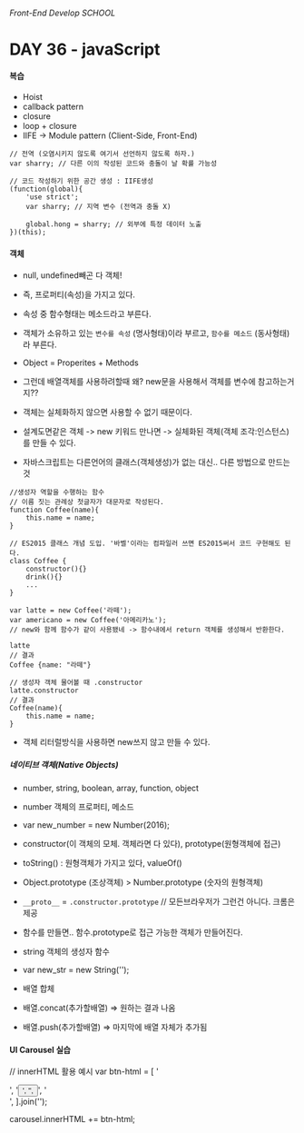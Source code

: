 ###### Front-End Develop SCHOOL

# DAY 36 - javaScript

#### 복습

- Hoist
- callback pattern
- closure
- loop + closure
- IIFE -> Module pattern (Client-Side, Front-End)

```
// 전역 (오염시키지 않도록 여기서 선언하지 않도록 하자.)
var sharry; // 다른 이의 작성된 코드와 충돌이 날 확률 가능성

// 코드 작성하기 위한 공간 생성 : IIFE생성
(function(global){
	'use strict';
	var sharry; // 지역 변수 (전역과 충돌 X)

	global.hong = sharry; // 외부에 특정 데이터 노출
})(this);
```

#### 객체 

- null, undefined빼곤 다 객체! 
- 즉, 프로퍼티(속성)을 가지고 있다. 
- 속성 중 함수형태는 메소드라고 부른다. 

- 객체가 소유하고 있는 `변수를 속성` (명사형태)이라 부르고, `함수를 메소드` (동사형태)라 부른다. 

- Object = Properites + Methods

- 그런데 배열객체를 사용하려할때 왜? new문을 사용해서 객체를 변수에 참고하는거지?? 
 - 객체는 실체화하지 않으면 사용할 수 없기 때문이다. 
 - 설계도면같은 객체 -> new 키워드 만나면 -> 실체화된 객체(객체 조각:인스턴스)를 만들 수 있다. 
 - 자바스크립트는 다른언어의 클래스(객체생성)가 없는 대신.. 다른 방법으로 만드는 것

```
//생성자 역할을 수행하는 함수
// 이름 짓는 관례상 첫글자가 대문자로 작성된다. 
function Coffee(name){
	this.name = name;
}

// ES2015 클래스 개념 도입. '바벨'이라는 컴파일러 쓰면 ES2015써서 코드 구현해도 된다. 
class Coffee {
	constructor(){}
	drink(){}
	...
}

var latte = new Coffee('라떼');
var americano = new Coffee('아메리카노');
// new와 함께 함수가 같이 사용됐네 -> 함수내에서 return 객체를 생성해서 반환한다. 

latte
// 결과
Coffee {name: "라떼"}

// 생성자 객체 물어볼 때 .constructor
latte.constructor
// 결과
Coffee(name){
	this.name = name;
}

```

- 객체 리터럴방식을 사용하면 new쓰지 않고 만들 수 있다. 

##### 네이티브 객체(Native Objects)
 - number, string, boolean, array, function, object 

- number 객체의 프로퍼티, 메소드
 - var new_number = new Number(2016);
 - constructor(이 객체의 모체. 객체라면 다 있다), prototype(원형객체에 접근)
 - toString() : 원형객체가 가지고 있다, valueOf()
 - Object.prototype (조상객체) > Number.prototype (숫자의 원형객체)
 - `__proto__` = `.constructor.prototype` // 모든브라우저가 그런건 아니다. 크롬은 제공 
 - 함수를 만들면.. 함수.prototype로 접근 가능한 객체가 만들어진다. 

- string 객체의 생성자 함수
 - var new_str = new String('');

- 배열 합체
 - 배열.concat(추가할배열) => 원하는 결과 나옴
 - 배열.push(추가할배열) => 마지막에 배열 자체가 추가됨

#### UI Carousel 실습


// innerHTML 활용 예시
var btn-html = [
	'<div class="ui-carousel-navi-btn">',
		'<button>',
			'<span></span>',
		</button>',
	'</div>',
].join('');

carousel.innerHTML += btn-html;